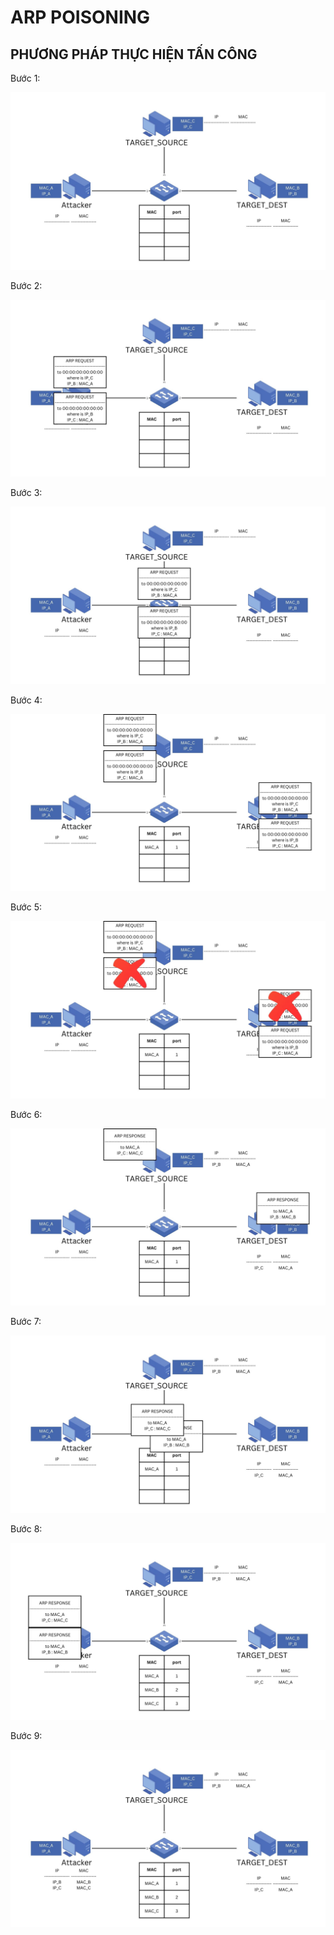 # ARP POISONING

## PHƯƠNG PHÁP THỰC HIỆN TẤN CÔNG

Bước 1:

![1](./img/1.jpg)

Bước 2:

![2](./img/2.jpg)

Bước 3:

![3](./img/3.jpg)

Bước 4:

![4](./img/4.jpg)

Bước 5:

![5](./img/5.jpg)

Bước 6:

![6](./img/6.jpg)

Bước 7:

![7](./img/7.jpg)

Bước 8:

![8](./img/8.jpg)

Bước 9:

![9](./img/9.jpg)
